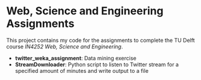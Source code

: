 Web, Science and Engineering Assignments
===

This project contains my code for the assignments to complete the TU Delft course *IN4252 Web, Science and Engineering*.

* **twitter_weka_assignment**: Data mining exercise
 * **StreamDownloader**: Python script to listen to Twitter stream for a specified amount of minutes and write output to a file
